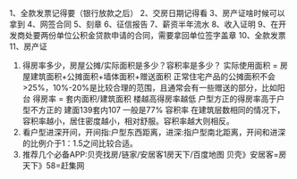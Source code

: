 1、全款发票记得要（银行放款之后）
2、交房日期记得看
3、房产证啥时候可以拿到
4、网签合同
5、刻章
6、征信报告
7、薪资半年流水
8、收入证明
9、在开发商处要两份单位公积金贷款申请的合同，需要拿回单位签字盖章
10、全款发票
11、房产证



1. 得房率多少，房屋公摊/实际面积是多少？容积率是多少？
实际使用面积 = 房屋建筑面积+公摊面积+墙体面积+赠送面积
正常住宅产品的公摊面积不会>25%，10%-20%是比较合理的范围，且通常会有一些赠送的部分，比如阳台
得房率 = 套内面积/建筑面积  楼越高得房率越低  户型方正的得房率高于户型不方正的  建面139套内107  一般是77%
容积率  在建筑层数相同的情况下，容积率越小，居住密度越小，相对舒服。容积率越大则相反。
2. 看户型进深开间，开间指:户型东西距离，进深:指户型南北距离，开间和进深的比例介于1：1.5之间比较合适。
3. 推荐几个必备APP:贝壳找房/链家/安居客1房天下/百度地图
贝壳》安居客=房天下》58=赶集网